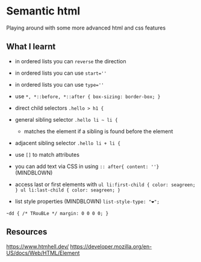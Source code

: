 # Semantic html

Playing around with some more advanced html and css features

## What I learnt

- in ordered lists you can `reverse` the direction
- in ordered lists you can use `start=''`
- in ordered lists you can use `type=''`

- use `*, *::before, *::after { box-sizing: border-box; }`

- direct child selectors `.hello > h1 {`
- general sibling selector `.hello li ~ li {`
  - matches the element if a sibling is found before the element
- adjacent sibling selector `.hello li + li {`

- use `[]` to match attributes

- you can add text via CSS in using `:: after{ content: ''}` (MINDBLOWN)

- access last or first elements with `ul li:first-child { color: seagreen; } ul li:last-child { color: seagreen; }`

- list style properties (MINDBLOWN) `list-style-type: "❤️";`

-`dd { /* TRouBLe */ margin: 0 0 0 0; }`

## Resources

https://www.htmhell.dev/
https://developer.mozilla.org/en-US/docs/Web/HTML/Element
